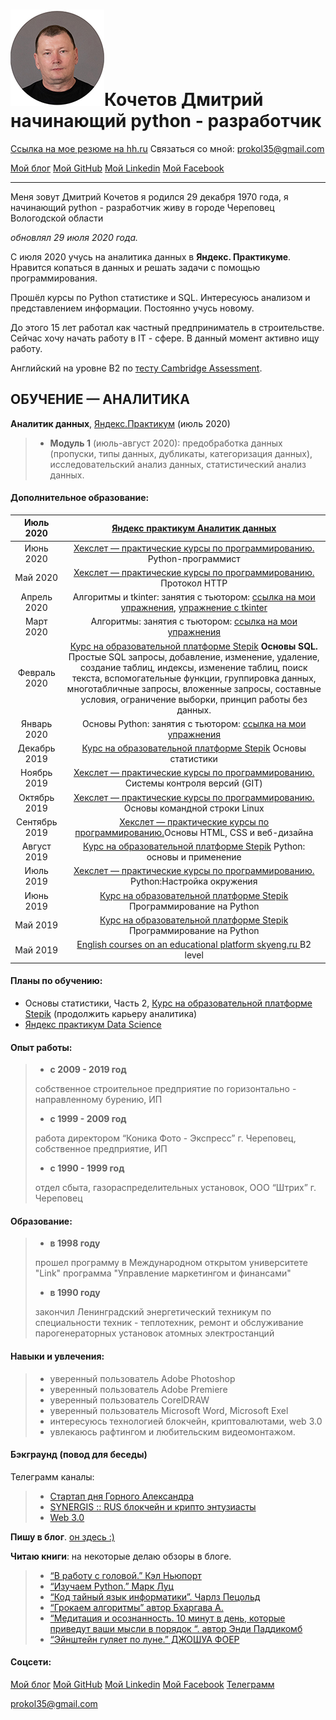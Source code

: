 

# ![](https://raw.githubusercontent.com/konicaRu/konicaru.github.io/master/pictures/my_photo_150_cekl.jpg)Кочетов Дмитрий начинающий python - разработчик        

[Cсылка на мое резюме на hh.ru](https://hh.ru/resume/6766117bff07ea9c0d0039ed1f626779763145#key-skills) Связаться со мной: [prokol35@gmail.com](prokol35@gmail.com)

[Мой блог](https://konicaru.github.io/)  [Мой GitHub](https://github.com/konicaRu)  [Мой Linkedin](https://www.linkedin.com/in/dimkochetov/)   [Мой Facebook](https://www.facebook.com/konica1970)

------

Меня зовут Дмитрий Кочетов я родился 29 декабря 1970 года, я начинающий python - разработчик живу в городе Череповец Вологодской области

*обновлял 29 июля 2020 года.*

С июля  2020 учусь на аналитика данных в **Яндекс. Практикуме**. Нравится копаться в данных и решать задачи с помощью программирования.

Прошёл курсы по  Python статистике  и SQL. Интересуюсь анализом и представлением информации. Постоянно учусь новому.

До этого 15 лет работал как частный предприниматель в строительстве. Сейчас хочу начать работу в IT - сфере. В данный момент активно ищу работу.

Английский на уровне B2 по [тесту Cambridge Assessment](https://www.cambridgeenglish.org/test-your-english/general-english/).

## ОБУЧЕНИЕ — АНАЛИТИКА

**Аналитик данных**, [Яндекс.Практикум](https://praktikum.yandex.ru/data-analyst/) (июль 2020)

> - **Модуль 1** (июль-август 2020): предобработка данных (пропуски, типы данных, дубликаты, категоризация данных), исследовательский анализ данных, статистический анализ данных.

#### Дополнительное образование: 

|   Июль 2020   | [Яндекс практикум Аналитик данных](https://praktikum.yandex.ru/profile/data-scientist/order/) |
| :-----------: | :----------------------------------------------------------: |
|   Июнь 2020   | [Хекслет — практические курсы по программированию.](https://ru.hexlet.io/) Python-программист |
|   Май 2020    | [Хекслет — практические курсы по программированию.](https://ru.hexlet.io/) Протокол HTTP |
|  Апрель 2020  | Алгоритмы и tkinter: занятия с тьютором: [ссылка на мои упражнения](https://github.com/konicaRu/data_structures_and_algorithms), [упражнение с tkinter](https://github.com/konicaRu/studying_tkinter) |
|   Март 2020   | Алгоритмы: занятия с тьютором: [ссылка на мои упражнения](https://github.com/konicaRu/data_structures_and_algorithms) |
| Февраль 2020  | [Курс на образовательной платформе Stepik](https://stepik.org/) **Основы SQL.** Простые SQL запросы, добавление, изменение, удаление, создание таблиц, индексы, изменение таблиц, поиск текста, вспомогательные функции, группировка данных, многотабличные запросы, вложенные запросы, составные условия, ограничение выборки, принцип работы без данных. |
|  Январь 2020  | Основы Python: занятия с тьютором: [ссылка на мои упражнения](https://github.com/konicaRu/python_task) |
| Декабрь 2019  | [Курс на образовательной платформе Stepik](https://stepik.org/) Основы статистики |
|  Ноябрь 2019  | [Хекслет — практические курсы по программированию.](https://ru.hexlet.io/) Системы контроля версий (GIT) |
| Октябрь 2019  | [Хекслет — практические курсы по программированию.](https://ru.hexlet.io/) Основы командной строки Linux |
| Сентябрь 2019 | [Хекслет — практические курсы по программированию.](https://ru.hexlet.io/)Основы HTML, CSS и веб-дизайна |
|  Август 2019  | [Курс на образовательной платформе Stepik](https://stepik.org/) Python: основы и применение |
|   Июль 2019   | [Хекслет — практические курсы по программированию.](https://ru.hexlet.io/) Python:Настройка окружения |
|   Июнь 2019   | [Курс на образовательной платформе Stepik](https://stepik.org/) Программирование на Python |
|   Май 2019    | [Курс на образовательной платформе Stepik](https://stepik.org/) Программирование на Python |
|   Май 2019    | [English courses on an educational platform skyeng.ru ](https://skyeng.ru/)B2 level |

#### Планы по обучению:

- Основы статистики, Часть 2,  [Курс на образовательной платформе Stepik](https://stepik.org/) (продолжить карьеру аналитика) 
- [Яндекс практикум Data Science](https://praktikum.yandex.ru/profile/data-scientist/order/)

#### Опыт работы:

> - **с 2009 - 2019 год**
>
> собственное строительное предприятие по горизонтально - направленному бурению, ИП
>
> - **с 1999 - 2009 год**
>
> работа директором “Коника Фото - Экспресс” г. Череповец, собственное предприятие, ИП
>
> - **с 1990 - 1999 год**
>
> отдел сбыта, газораспределительных установок, ООО “Штрих” г. Череповец

#### Образование:

> - **в 1998 году**
>
> прошел программу в Международном открытом университете "Link" программа "Управление маркетингом и финансами"
>
> - **в 1990 году** 
>
> закончил Ленинградский энергетический техникум по специальности техник - теплотехник, ремонт и обслуживание парогенераторных установок атомных электростанций

#### Навыки и увлечения:

> - уверенный пользователь Adobe Photoshop
> - уверенный пользователь Adobe Premiere
> - уверенный пользователь CorelDRAW
> - уверенный пользователь Microsoft Word, Microsoft Exel
> - интересуюсь технологией блокчейн, криптовалютами, web 3.0
> - увлекаюсь рафтингом и любительским видеомонтажом.

#### Бэкграунд (повод для беседы)

Телеграмм каналы:

> - [Стартап дня Горного Александра](https://t.me/startupoftheday)
> - [SYNERGIS :: RUS блокчейн и крипто энтузиасты](https://t.me/synergis)
> - [Web 3.0](https://t.me/web3news)

**Пишу в блог**. [он здесь :)](https://github.com/konicaRu) 

**Читаю книги**: на некоторые делаю обзоры в блоге.

> - [“В работу с головой.” Кэл Ньюпорт](https://konicaru.github.io/#в-работу-с-головой-кэл-ньюпорт)
> - [“Изучаем Python.” Марк Луц](https://konicaru.github.io/#книга-изучаем-python-марк-луц-1)
> - [“Код тайный язык информатики”. Чарлз Пецольд](https://konicaru.github.io/#книга-код-тайный-язык-информатики-чарлз-пецольд)
> - [“Грокаем алгоритмы” автор Бхаргава А.](https://konicaru.github.io/#книга-грокаем-алгоритмы-автор-бхаргава-а)
> - [“Медитация и осознанность. 10 минут в день, которые приведут ваши мысли в порядок “. автор Энди Паддикомб](https://konicaru.github.io/#книга--медитация-и-осознанность-10-минут-в-день-которые-приведут-ваши-мысли-в-порядок---автор-энди-паддикомб)
> - [“Эйнштейн гуляет по луне.” ДЖОШУА ФОЕР](https://konicaru.github.io/#книга-эйнштейн-гуляет-по-луне--джошуа--фоер)

#### Соцсети:

[Мой блог](https://konicaru.github.io/)  [Мой GitHub](https://github.com/konicaRu)  [Мой Linkedin](https://www.linkedin.com/in/dimkochetov/)   [Мой Facebook](https://www.facebook.com/konica1970)  [Телеграмм](https://t.me/konica1970)

[prokol35@gmail.com](prokol35@gmail.com)

